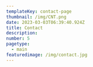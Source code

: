 ```yaml
---
templateKey: contact-page
thumbnail: /img/CNT.png
date: 2023-03-03T06:39:40.924Z
title: Contact
description: 
number: 5
pagetype:
  - main
featuredimage: /img/contact.jpg
---
```

